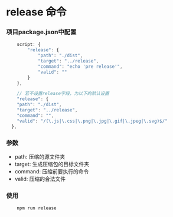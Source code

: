 # release 命令

### 项目package.json中配置
```javascript
	script: {
		"release": {
			"path": "./dist",
			"target": "../release",
			"command": "echo 'pre release'",
			"valid": ""
		}
	},

	// 若不设置release字段，为以下的默认设置
	"release": {
    "path": "./dist",
    "target": "../release",
    "command": "",
    "valid": "/(\.js|\.css|\.png|\.jpg|\.gif|\.jpeg|\.svg)$/"
  },
```

### 参数
* path: 压缩的源文件夹
* target: 生成压缩包的目标文件夹
* command: 压缩前要执行的命令
* valid: 压缩的合法文件

### 使用
```
	npm run release
```

